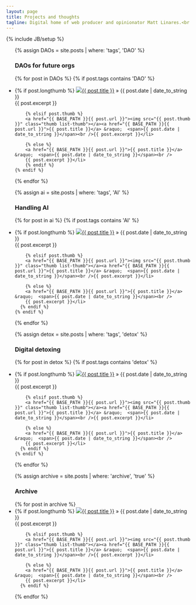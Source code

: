 ```yaml
---
layout: page
title: Projects and thoughts
tagline: Digital home of web producer and opinionator Matt Linares.<br /><a href="/profile">See my profile</a> and <a href='mailto:info@microsplash.org'>get in touch</a>.
---
```

{% include JB/setup %}

<ul class="posts">

{% assign DAOs = site.posts | where: 'tags', 'DAO' %}

<h3>DAOs for future orgs</h3>

  {% for post in DAOs %}
    {% if post.tags contains 'DAO' %}
      <li>
  		{% if post.longthumb %}
  		<a href="{{ BASE_PATH }}{{ post.url }}"><img src="{{ post.longthumb }}" class="thumb long-thumb"></a><a href="{{ BASE_PATH }}{{ post.url }}">{{ post.title }}</a> &raquo;  <span>{{ post.date | date_to_string }}</span><br />{{ post.excerpt }}</li>

      	{% elsif post.thumb %}
      	<a href="{{ BASE_PATH }}{{ post.url }}"><img src="{{ post.thumb }}" class="thumb list-thumb"></a><a href="{{ BASE_PATH }}{{ post.url }}">{{ post.title }}</a> &raquo;  <span>{{ post.date | date_to_string }}</span><br />{{ post.excerpt }}</li>

      	{% else %}
      	<a href="{{ BASE_PATH }}{{ post.url }}">{{ post.title }}</a> &raquo;  <span>{{ post.date | date_to_string }}</span><br />
      	{{ post.excerpt }}</li>
    	{% endif %}
    {% endif %}
  {% endfor %}  


{% assign ai = site.posts | where: 'tags', 'AI' %}

  <h3>Handling AI</h3>

  {% for post in ai %}
    {% if post.tags contains 'AI' %}
      <li>
      {% if post.longthumb %}
      <a href="{{ BASE_PATH }}{{ post.url }}"><img src="{{ post.longthumb }}" class="thumb long-thumb"></a><a href="{{ BASE_PATH }}{{ post.url }}">{{ post.title }}</a> &raquo;  <span>{{ post.date | date_to_string }}</span><br />{{ post.excerpt }}</li>

        {% elsif post.thumb %}
        <a href="{{ BASE_PATH }}{{ post.url }}"><img src="{{ post.thumb }}" class="thumb list-thumb"></a><a href="{{ BASE_PATH }}{{ post.url }}">{{ post.title }}</a> &raquo;  <span>{{ post.date | date_to_string }}</span><br />{{ post.excerpt }}</li>

        {% else %}
        <a href="{{ BASE_PATH }}{{ post.url }}">{{ post.title }}</a> &raquo;  <span>{{ post.date | date_to_string }}</span><br />
        {{ post.excerpt }}</li>
      {% endif %}
    {% endif %}
  {% endfor %}


{% assign detox = site.posts | where: 'tags', 'detox' %}

  <h3>Digital detoxing</h3>

  {% for post in detox %}
    {% if post.tags contains 'detox' %}
      <li>
      {% if post.longthumb %}
      <a href="{{ BASE_PATH }}{{ post.url }}"><img src="{{ post.longthumb }}" class="thumb long-thumb"></a><a href="{{ BASE_PATH }}{{ post.url }}">{{ post.title }}</a> &raquo;  <span>{{ post.date | date_to_string }}</span><br />{{ post.excerpt }}</li>

        {% elsif post.thumb %}
        <a href="{{ BASE_PATH }}{{ post.url }}"><img src="{{ post.thumb }}" class="thumb list-thumb"></a><a href="{{ BASE_PATH }}{{ post.url }}">{{ post.title }}</a> &raquo;  <span>{{ post.date | date_to_string }}</span><br />{{ post.excerpt }}</li>

        {% else %}
        <a href="{{ BASE_PATH }}{{ post.url }}">{{ post.title }}</a> &raquo;  <span>{{ post.date | date_to_string }}</span><br />
        {{ post.excerpt }}</li>
      {% endif %}
    {% endif %}
  {% endfor %}



{% assign archive = site.posts | where: 'archive', 'true' %}

  <h3>Archive</h3>
  {% for post in archive %}
      <li>
      {% if post.longthumb %}
      <a href="{{ BASE_PATH }}{{ post.url }}"><img src="{{ post.longthumb }}" class="thumb long-thumb"></a><a href="{{ BASE_PATH }}{{ post.url }}">{{ post.title }}</a> &raquo;  <span>{{ post.date | date_to_string }}</span><br />{{ post.excerpt }}</li>

        {% elsif post.thumb %}
        <a href="{{ BASE_PATH }}{{ post.url }}"><img src="{{ post.thumb }}" class="thumb list-thumb"></a><a href="{{ BASE_PATH }}{{ post.url }}">{{ post.title }}</a> &raquo;  <span>{{ post.date | date_to_string }}</span><br />{{ post.excerpt }}</li>

        {% else %}
        <a href="{{ BASE_PATH }}{{ post.url }}">{{ post.title }}</a> &raquo;  <span>{{ post.date | date_to_string }}</span><br />
        {{ post.excerpt }}</li>
      {% endif %}
  {% endfor %}
</ul>



